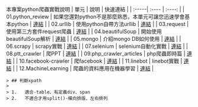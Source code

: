 本專案python爬蟲實戰說明
| 單元 | 說明 | 快速連結 |
| :-----| :---- | :----: |
| 01.python_review | 如果您還對python不是那麼熟悉，本單元可讓您迅速學會基本python | [連結](https://github.com/harry83528/crawlerToMachinLearningAndBot/tree/master/01.python_review "python_review") |
| 02.urllib | 使用python自帶方法urllib | [連結](https://github.com/harry83528/crawlerToMachinLearningAndBot/tree/master/02.urllib "urllib") |
| 03.request | 使用第三方套件request爬蟲 | [連結](https://github.com/harry83528/crawlerToMachinLearningAndBot/tree/master/03.request "request") |
| 04.beautifulSoup | 開始使用beautifulSoup解析 | [連結](https://github.com/harry83528/crawlerToMachinLearningAndBot/tree/master/04.beautifulSoup "beautifulSoup") |
| 05.mongo | 介紹mongo DB如何使用 | [連結](https://github.com/harry83528/crawlerToMachinLearningAndBot/tree/master/05.mongo "mongo") |
| 06.scrapy | scrapy實戰 | [連結](https://github.com/harry83528/crawlerToMachinLearningAndBot/tree/master/06.scrapy "scrapy") |
| 07.selenium | selenium自動化實戰 | [連結](https://github.com/harry83528/crawlerToMachinLearningAndBot/tree/master/07.selenium "selenium") |
| 08.ptt_crawler | 爬PPT | [連結](https://github.com/harry83528/crawlerToMachinLearningAndBot/tree/master/08.ptt_crawler "ptt_crawler") |
| 09.php_crawler_articles | php爬蟲即時篇 | [連結](https://github.com/harry83528/crawlerToMachinLearningAndBot/tree/master/09.php_crawler_articles "php_crawler_articles") |
| 10.facebook-crawler | 爬facebook | [連結](https://github.com/harry83528/crawlerToMachinLearningAndBot/tree/master/10.facebook-crawler "facebook-crawler") |
| 11.linebot | linebot實戰 | [連結](https://github.com/harry83528/crawlerToMachinLearningAndBot/tree/master/11.linebot "linebot") |
| 12.MachineLearning | 爬蟲的資料應用在機器學習 | [連結](https://github.com/harry83528/crawlerToMachinLearningAndBot/tree/master/12.MachineLearning "MachineLearning") |



    > ## 判斷xpath
    > 
    > 1.   適合-table、有定義div、span
    > 2.   不適合才用split()-橫向排版、左右排列